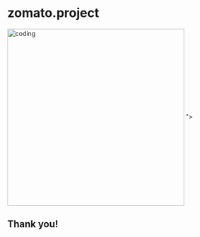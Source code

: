 # zomato.project
<img align="center" alt="coding" width="400" src="https://external-preview.redd.it/b_uLX7eugGKGdtWJfZqFzO_5ypplUUfskixlp6NV8m4.png?format=pjpg&auto=webp&s=3d2a189b2be1f00fec52ce9432c670880f23ad90">
">
<h2>Thank you!</h2>
